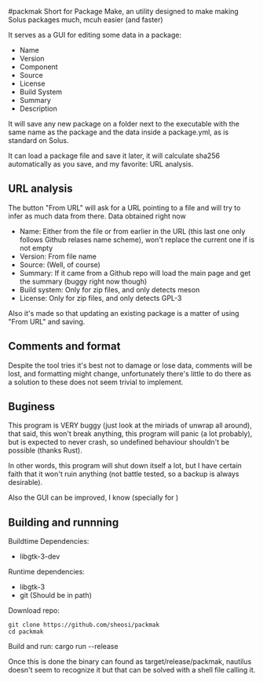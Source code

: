 #packmak
Short for Package Make, an utility designed to make making Solus packages much, mcuh easier (and faster)


It serves as a GUI for editing some data in a package:
- Name
- Version
- Component
- Source
- License
- Build System
- Summary
- Description

It will save any new package on a folder next to the executable with the same name as the package and the data inside a package.yml, as is standard on Solus.

It can load a package file and save it later, it will calculate sha256 automatically as you save, and my favorite: URL analysis.

## URL analysis
The button "From URL" will ask for a URL pointing to a file and will try to infer as much data from there. Data obtained right now

- Name: Either from the file or from earlier in the URL (this last one only follows Github relases name scheme), won't replace the current one if is not empty
- Version: From file name
- Source: (Well, of course)
- Summary: If it came from a Github repo will load the main page and get the summary (buggy right now though)
- Build system: Only for zip files, and only detects meson
- License: Only for zip files, and only detects GPL-3

Also it's made so that updating an existing package is a matter of using "From URL" and saving.

## Comments and format
Despite the tool tries it's best not to damage or lose data, comments will be lost, and formatting might change, unfortunately there's little to do there as a solution to these does not seem trivial to implement.

## Buginess
This program is VERY buggy (just look at the miriads of unwrap all around), that said, this won't break anything, this program will panic (a lot probably), but is expected to never crash, so undefined behaviour shouldn't be possible (thanks Rust).

In other words, this program will shut down itself a lot, but I have certain faith that it won't ruin anything (not battle tested, so a backup is always desirable).

Also the GUI can be improved, I know (specially for )

## Building and runnning
Buildtime Dependencies:
- libgtk-3-dev

Runtime dependencies:
- libgtk-3
- git (Should be in path)

Download repo:

	git clone https://github.com/sheosi/packmak
	cd packmak

Build and run:
	cargo run --release

Once this is done the binary can found as target/release/packmak, nautilus doesn't seem to recognize it but that can be solved with a shell file calling it.
